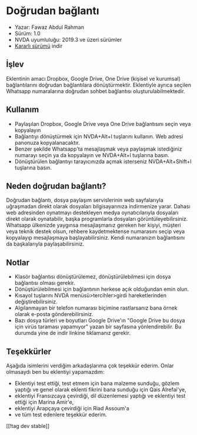 # Doğrudan bağlantı #

* Yazar: Fawaz Abdul Rahman
* Sürüm: 1.0
* NVDA uyumluluğu: 2019.3 ve üzeri sürümler
* [Kararlı sürümü][1] indir

## İşlev
Eklentinin amacı Dropbox, Google Drive, One Drive (kişisel ve kurumsal)
bağlantılarını doğrudan bağlantılara dönüştürmektir. Eklentiyle ayrıca
seçilen Whatsapp numaralarına doğrudan sohbet bağlantısı
oluşturulabilmektedir.

## Kullanım
* Paylaşılan Dropbox, Google Drive veya One Drive bağlantısını seçin veya
  kopyalayın
* Bağlantıyı dönüştürmek için NVDA+Alt+l tuşlarını kullanın. Web adresi
  panonuza kopyalanacaktır.
* Benzer şekilde Whatsapp'ta mesajlaşmak veya paylaşmak istediğiniz numarayı
  seçin ya da kopyalayın ve NVDA+Alt+l tuşlarına basın.
* Dönüştürülen bağlantıyı tarayıcınızda açmak isterseniz NVDA+Alt+Shift+l
  tuşlarına basın.

## Neden doğrudan bağlantı?
Doğrudan bağlantı, dosya paylaşım servislerinin web sayfalarıyla uğraşmadan
direkt olarak dosyaları bilgisayarınıza indirmenize yarar. Dahası web
adresinden oynatmayı destekleyen medya oynatıcılarıyla dosyaları direkt
olarak oynatabilir, başka programlarla dosyaları
görüntüleyebilirsiniz. Whatsapp ülkenizde yaygınsa mesajlaşmanız gereken her
kişiyi, müşteri veya teknik destek olsun, rehbere kaydetmektense numarasını
seçip veya kopyalayıp mesajlaşmaya başlayabilirsiniz. Kendi numaranızın
bağlantısını da başkalarıyla paylaşabilirsiniz.

## Notlar
* Klasör bağlantısı dönüştürülemez, dönüştürülebilmesi için dosya bağlantısı
  olması gerekir.
* Dönüştürülebilmesi için bağlantının herkese açık olduğundan emin olun.
* Kısayol tuşlarını NVDA menüsü>tercihler>girdi hareketlerinden
  değiştirebilirsiniz.
* Algılanmayan bir telefon numarası biçimine rastlarsanız bana örnek olarak
  e-posta gönderebilirsiniz.
* Bazı dosya türleri ve boyutları Google Drive'ın "Google Drive bu dosya
  için virüs taraması yapamıyor" yazan bir sayfasına yönlendirebilir. Bu
  durumda yine de indir linkine tıklamanız gerekir.

## Teşekkürler
Aşağıda isimlerini verdiğim arkadaşlarıma çok teşekkür ederim. Onlar
olmasaydı ben bu eklentiyi yapamazdım:

* Eklentiyi test ettiği, test etmem için bana malzeme sunduğu, gözlem
  yaptığı ve genel olarak eklenti fikrini bana sunduğu için Qais Alrefai'ye, 
* eklentiyi Fransızcaya çevirdiği, dil düzenlemesi yaptığı ve eklentiyi test
  ettiği için Marina Amir'e, 
* eklentiyi Arapçaya çevirdiği için Riad Assoum'a 
* ve tüm test edenlere teşekkür ederim.

[[!tag dev stable]]

[1]: https://addons.nvda-project.org/files/get.php?file=directlink

